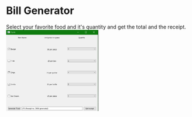 # Bill Generator
Select your favorite food and it's quantity and get the total and the receipt.
<img width="50%" src="https://github.com/devesh0605/billGenerator/blob/master/Screenshot%20(188).png" alt="Screenshot image">
